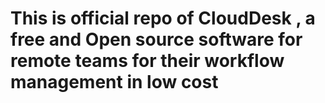 # This is official repo of CloudDesk , a free and Open source software for remote teams for their workflow management in low cost